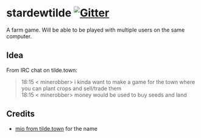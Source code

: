 # stardewtilde [![Gitter](https://badges.gitter.im/MineRobber9000/stardewtilde.svg)](https://gitter.im/MineRobber9000/stardewtilde?utm_source=badge&utm_medium=badge&utm_campaign=pr-badge) #

A farm game. Will be able to be played with multiple users on the same computer.

## Idea ##

From IRC chat on tilde.town:

>18:15 < minerobber> i kinda want to make a game for the town where you can plant crops and sell/trade them  
>18:15 < minerobber> money would be used to buy seeds and land

## Credits ##

- [mio from tilde.town](//tilde.town/~mio) for the name
